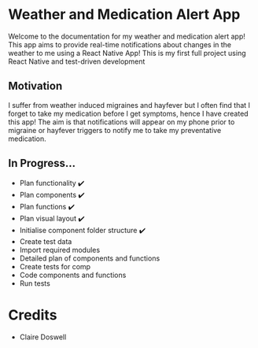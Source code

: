 # Weather and Medication Alert App

Welcome to the documentation for my weather and medication alert app! This app aims to provide real-time notifications about changes in the weather to me using a React Native App! This is my first full project using React Native and test-driven development

## Motivation

I suffer from weather induced migraines and hayfever but I often find that I forget to take my medication before I get symptoms, hence I have created this app! The aim is that notifications will appear on my phone prior to migraine or hayfever triggers to notify me to take my preventative medication.

## In Progress...

- Plan functionality ✔️
- Plan components ✔️
- Plan functions ✔️
- Plan visual layout ✔️
- Initialise component folder structure ✔️
- Create test data
- Import required modules
- Detailed plan of components and functions
- Create tests for comp
- Code components and functions
- Run tests

# Credits

- Claire Doswell
